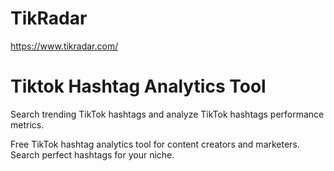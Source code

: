 # TikRadar

https://www.tikradar.com/

# Tiktok Hashtag Analytics Tool

Search trending TikTok hashtags and analyze TikTok hashtags performance metrics.

Free TikTok hashtag analytics tool for content creators and marketers. Search perfect hashtags for your niche.

